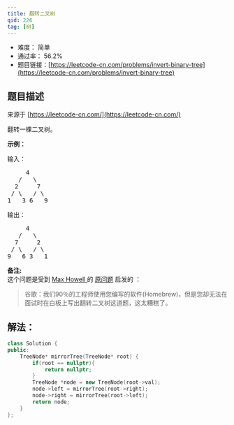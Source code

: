 ```yaml
---
title: 翻转二叉树
qid: 226
tag: [树]
---
```


- 难度： 简单
- 通过率： 56.2%
- 题目链接：[https://leetcode-cn.com/problems/invert-binary-tree](https://leetcode-cn.com/problems/invert-binary-tree)


## 题目描述

来源于 [https://leetcode-cn.com/](https://leetcode-cn.com/)

<p>翻转一棵二叉树。</p>

<p><strong>示例：</strong></p>

<p>输入：</p>

<pre>     4
   /   \
  2     7
 / \   / \
1   3 6   9</pre>

<p>输出：</p>

<pre>     4
   /   \
  7     2
 / \   / \
9   6 3   1</pre>

<p><strong>备注:</strong><br>
这个问题是受到 <a href="https://twitter.com/mxcl" target="_blank">Max Howell </a>的 <a href="https://twitter.com/mxcl/status/608682016205344768" target="_blank">原问题</a> 启发的 ：</p>

<blockquote>谷歌：我们90％的工程师使用您编写的软件(Homebrew)，但是您却无法在面试时在白板上写出翻转二叉树这道题，这太糟糕了。</blockquote>


## 解法：

```cpp
class Solution {
public:
    TreeNode* mirrorTree(TreeNode* root) {
        if(root == nullptr){
            return nullptr;
        }
        TreeNode *node = new TreeNode(root->val);
        node->left = mirrorTree(root->right);
        node->right = mirrorTree(root->left);
        return node;
    }
};
```
